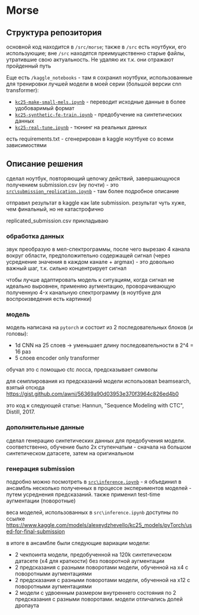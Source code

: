 # Morse

## Структура репозитория

основной код находится в `/src/morse`; также в `/src` есть ноутбуки, его использующие; вне `/src` находятся преимущественно старые файлы, утратившие свою актуальность. Не удаляю их т.к. они отражают пройденный путь

Еще есть `/kaggle_notebooks` - там я сохранил ноутбуки, использованные для тренировки лучшей модели в моей серии (большой версии cnn transformer):

- [`kc25-make-small-mels.ipynb`](./kaggle_notebooks/kc25-make-small-mels.ipynb) - переводит исходные данные в более удобоваримый формат
- [`kc25-synthetic-fe-train.ipynb`](./kaggle_notebooks/kc25-synthetic-fe-train.ipynb) - предобучение на синтетических данных
- [`kc25-real-tune.ipynb`](./kaggle_notebooks/kc25-real-tune.ipynb) - тюнинг на реальных данных

есть requirements.txt - сгенерирован в kaggle ноутбуке со всеми зависимостями

## Описание решения

сделал ноутбук, повторяющий цепочку действий, завершающуюся получением submission.csv (ну почти) - это [`src\submission_replication.ipynb`](./src/kc25-submission-replication.ipynb) - там более подробное описание

отправил результат в kaggle как late submission. результат чуть хуже, чем финальный, но не катастрофично

replicated_submission.csv прикладываю

### обработка данных

звук преобразую в мел-спектрограммы, после чего вырезаю 4 канала вокруг области, предположительно содержащей сигнал (через усреднение значения в каждом канале + argmax) - это довольно важный шаг, т.к. сильно концентрирует сигнал

чтобы лучше адаптировать модель к ситуациям, когда сигнал не идеально выровнен, применяю аугментацию, проворачивающую полученную 4-x канальную спектрограмму (в ноутбуке для воспроизведения есть картинки)

### модель

модель написана на `pytorch` и состоит из 2 последовательных блоков (и головы):

- 1d CNN на 25 слоев -> уменьшает длину последовательности в 2^4 = 16 раз
- 5 слоев encoder only transformer

обучал это с помощью ctc лосса, предсказывает символы

для семплирования из предсказаний модели использовал beamsearch, взятый отсюда https://gist.github.com/awni/56369a90d03953e370f3964c826ed4b0

это код к следующей статье: Hannun, "Sequence Modeling with CTC", Distill, 2017.

### дополнительные данные

сделал генерацию синтетических данных для предобучения модели. соответственно, обучение было 2х ступенчатым - сначала на большом синтетическом датасете, затем на оригинальном

### генерация submission

подробно можно посмотреть в [`src\inference.ipynb`](./src/inference.ipynb) - я объединил в ансамбль несколько полученных в процессе экспериментов моделей - путем усреднения предсказаний. также применил test-time аугментации (поворотные)

веса моделей, использованных в `src\inference.ipynb` доступны по ссылке https://www.kaggle.com/models/alexeydzhevello/kc25_models/pyTorch/used-for-final-submission

в итоге в ансамбле были следующие вариации модели:

- 2 чекпоинта модели, предобученной на 120k синтетическом датасете (x4 для краткости) без поворотной аугментации
- 2 предсказания с разными поворотами модели, обученной на x4 с поворотными аугментациями
- 2 предсказания с разными поворотами модели, обученной на x12 с поворотными аугментациями
- 2 модели с удвоенным размером внутреннего состояния по 2 предсказания с разными поворотами. модели отличались долей дропаута
